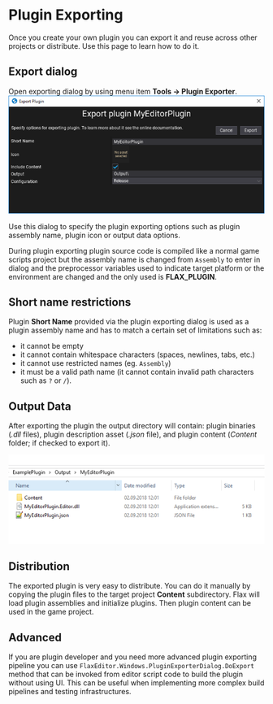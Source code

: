 # Plugin Exporting

Once you create your own plugin you can export it and reuse across other projects or distribute. Use this page to learn how to do it.

## Export dialog

Open exporting dialog by using menu item **Tools -> Plugin Exporter**.
![Plugin Exporter](media/export-plugin.png)

Use this dialog to specify the plugin exporting options such as plugin assembly name, plugin icon or output data options.

During plugin exporting plugin source code is compiled like a normal game scripts project but the assembly name is changed from `Assembly` to enter in dialog and the preprocessor variables used to indicate target platform or the environment are changed and the only used is **FLAX_PLUGIN**.

## Short name restrictions

Plugin **Short Name** provided via the plugin exporting dialog is used as a plugin assembly name and has to match a certain set of limitations such as:
* it cannot be empty
* it cannot contain whitespace characters (spaces, newlines, tabs, etc.)
* it cannot use restricted names (eg. `Assembly`)
* it must be a valid path name (it cannot contain invalid path characters such as `?` or `/`).

## Output Data

After exporting the plugin the output directory will contain: plugin binaries (*.dll* files), plugin description asset (*.json* file), and plugin content (*Content* folder; if checked to export it).

![Exported PLugin](media/exported-plugin.png)

## Distribution

The exported plugin is very easy to distribute. You can do it manually by copying the plugin files to the target project **Content** subdirectory. Flax will load plugin assemblies and initialize plugins. Then plugin content can be used in the game project.

## Advanced

If you are plugin developer and you need more advanced plugin exporting pipeline you can use `FlaxEditor.Windows.PluginExporterDialog.DoExport` method that can be invoked from editor script code to build the plugin without using UI. This can be useful when implementing more complex build pipelines and testing infrastructures.

